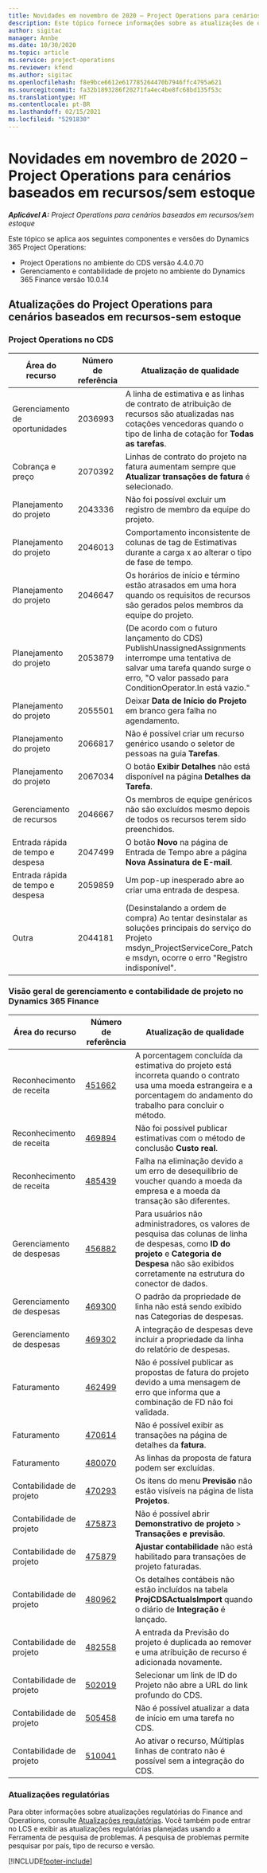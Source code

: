 ```yaml
---
title: Novidades em novembro de 2020 – Project Operations para cenários baseados em recursos/sem estoque
description: Este tópico fornece informações sobre as atualizações de qualidade disponíveis na versão de novembro de 2020 do Project Operations para cenários baseados em recursos/sem estoque.
author: sigitac
manager: Annbe
ms.date: 10/30/2020
ms.topic: article
ms.service: project-operations
ms.reviewer: kfend
ms.author: sigitac
ms.openlocfilehash: f8e9bce6612e617785264470b7946ffc4795a621
ms.sourcegitcommit: fa32b1893286f20271fa4ec4be8fc68bd135f53c
ms.translationtype: HT
ms.contentlocale: pt-BR
ms.lasthandoff: 02/15/2021
ms.locfileid: "5291830"
---
```

# <a name="whats-new-november-2020---project-operations-for-resourcenon-stocked-based-scenarios"></a>Novidades em novembro de 2020 – Project Operations para cenários baseados em recursos/sem estoque

_**Aplicável A:** Project Operations para cenários baseados em recursos/sem estoque_

Este tópico se aplica aos seguintes componentes e versões do Dynamics 365 Project Operations:

- Project Operations no ambiente do CDS versão 4.4.0.70
- Gerenciamento e contabilidade de projeto no ambiente do Dynamics 365 Finance versão 10.0.14

## <a name="updates-to-project-operations-for-resource-non-stocked-based-scenarios"></a>Atualizações do Project Operations para cenários baseados em recursos-sem estoque

### <a name="project-operations-on-cds"></a>Project Operations no CDS

| Área do recurso                 | Número de referência | Atualização de qualidade                                                                                                                                                                    |
|------------------------------|------------------|-----------------------------------------------------------------------------------------------------------------------------------------------------------------------------------|
|   Gerenciamento de oportunidades       | 2036993          | A linha de estimativa e as linhas de contrato de atribuição de recursos são atualizadas nas cotações vencedoras quando o tipo de linha de cotação for **Todas as tarefas**.                                                 |
| Cobrança e preço          | 2070392          | Linhas de contrato do projeto na fatura aumentam sempre que **Atualizar transações de fatura** é selecionado.                                                                         |
| Planejamento do projeto             | 2043336          | Não foi possível excluir um registro de membro da equipe do projeto.                                                                                                                                  |
| Planejamento do projeto             | 2046013          | Comportamento inconsistente de colunas de tag de Estimativas durante a carga x ao alterar o tipo de fase de tempo.                                                                                   |
| Planejamento do projeto             | 2046647          | Os horários de início e término estão atrasados em uma hora quando os requisitos de recursos são gerados pelos membros da equipe do projeto.                                                                      |
| Planejamento do projeto             | 2053879          | (De acordo com o futuro lançamento do CDS) PublishUnassignedAssignments interrompe uma tentativa de salvar uma tarefa quando surge o erro, "O valor passado para ConditionOperator.In está vazio."                       |
| Planejamento do projeto             | 2055501          | Deixar **Data de Início do Projeto** em branco gera falha no agendamento.                                                                                                      |
| Planejamento do projeto             | 2066817          | Não é possível criar um recurso genérico usando o seletor de pessoas na guia **Tarefas**.                                                                                                   |
| Planejamento do projeto             | 2067034          | O botão **Exibir Detalhes** não está disponível na página **Detalhes da Tarefa**.                                                                                                       |
| Gerenciamento de recursos          | 2046667          | Os membros de equipe genéricos não são excluídos mesmo depois de todos os recursos terem sido preenchidos.                                                                                                    |
| Entrada rápida de tempo e despesa | 2047499          | O botão **Novo** na página de Entrada de Tempo abre a página **Nova Assinatura de E-mail**.                                                                                               |
| Entrada rápida de tempo e despesa | 2059859          | Um pop-up inesperado abre ao criar uma entrada de despesa.                                                                                                                         |
| Outra                        | 2044181          | (Desinstalando a ordem de compra) Ao tentar desinstalar as soluções principais do serviço do Projeto msdyn_ProjectServiceCore_Patch e msdyn, ocorre o erro "Registro indisponível".  |

### <a name="project-management-and-accounting-in-dynamics-365-finance"></a>Visão geral de gerenciamento e contabilidade de projeto no Dynamics 365 Finance

| Área do recurso        | Número de referência | Atualização de qualidade                                                                                                                                                            |
|---------------------|------------------|---------------------------------------------------------------------------------------------------------------------------------------------------------------------------|
| Reconhecimento de receita | [451662](https://fix.lcs.dynamics.com/Issue/Details/?bugId=451662)           | A porcentagem concluída da estimativa do projeto está incorreta quando o contrato usa uma moeda estrangeira e a porcentagem do andamento do trabalho para concluir o método.                     |
| Reconhecimento de receita | [469894](https://fix.lcs.dynamics.com/Issue/Details/?bugId=469894)           | Não foi possível publicar estimativas com o método de conclusão **Custo real**.                                                                                                    |
| Reconhecimento de receita | [485439](https://fix.lcs.dynamics.com/Issue/Details/?bugId=485439)           | Falha na eliminação devido a um erro de desequilíbrio de voucher quando a moeda da empresa e a moeda da transação são diferentes.                                              |
| Gerenciamento de despesas  | [456882](https://fix.lcs.dynamics.com/Issue/Details/?bugId=456822)           | Para usuários não administradores, os valores de pesquisa das colunas de linha de despesas, como **ID do projeto** e **Categoria de Despesa** não são exibidos corretamente na estrutura do conector de dados. |
| Gerenciamento de despesas  | [469300](https://fix.lcs.dynamics.com/Issue/Details/?bugId=469300)           | O padrão da propriedade de linha não está sendo exibido nas Categorias de despesas.                                                                                                         |
| Gerenciamento de despesas  | [469302](https://fix.lcs.dynamics.com/Issue/Details/?bugId=469302)           | A integração de despesas deve incluir a propriedade da linha do relatório de despesas.                                                                                             |
| Faturamento           | [462499](https://fix.lcs.dynamics.com/Issue/Details/?bugId=462499)           | Não é possível publicar as propostas de fatura do projeto devido a uma mensagem de erro que informa que a combinação de FD não foi validada.                                                    |
| Faturamento           | [470614](https://fix.lcs.dynamics.com/Issue/Details/?bugId=470614)           | Não é possível exibir as transações na página de detalhes da **fatura**.                                                                                                              |
| Faturamento           | [480070](https://fix.lcs.dynamics.com/Issue/Details/?bugId=480070)           | As linhas da proposta de fatura podem ser excluídas.                                                                                                                                  |
| Contabilidade de projeto  | [470293](https://fix.lcs.dynamics.com/Issue/Details/?bugId=470293)           | Os itens do menu **Previsão** não estão visíveis na página de lista **Projetos**.                                                                                                   |
| Contabilidade de projeto  | [475873](https://fix.lcs.dynamics.com/Issue/Details/?bugId=475873)           | Não é possível abrir **Demonstrativo de projeto**   > **Transações e previsão**.                                                                                                       |
| Contabilidade de projeto  | [475879](https://fix.lcs.dynamics.com/Issue/Details/?bugId=475879)           | **Ajustar contabilidade** não está habilitado para transações de projeto faturadas.                                                                                                  |
| Contabilidade de projeto  | [480962](https://fix.lcs.dynamics.com/Issue/Details/?bugId=480962)           | Os detalhes contábeis não estão incluídos na tabela **ProjCDSActualsImport** quando o diário de **Integração** é lançado.                                                  |
| Contabilidade de projeto  | [482558](https://fix.lcs.dynamics.com/Issue/Details/?bugId=482558)           | A entrada da Previsão do projeto é duplicada ao remover e uma atribuição de recurso é adicionada novamente.                                                                            |
| Contabilidade de projeto  | [502019](https://fix.lcs.dynamics.com/Issue/Details/?bugId=502019)           | Selecionar um link de ID do Projeto não abre a URL do link profundo do CDS.                                                                                                         |
| Contabilidade de projeto  | [505458](https://fix.lcs.dynamics.com/Issue/Details/?bugId=505458)           | Não é possível atualizar a data de início em uma tarefa no CDS.                                                                                                                           |
| Contabilidade de projeto  | [510041](https://fix.lcs.dynamics.com/Issue/Details/?bugId=510041)           | Ao ativar o recurso, Múltiplas linhas de contrato não é possível sem a integração do CDS.                                                                                   |

### <a name="regulatory-updates"></a>Atualizações regulatórias
Para obter informações sobre atualizações regulatórias do Finance and Operations, consulte [Atualizações regulatórias](https://docs.microsoft.com/dynamics365/finance/localizations/regulatory-updates). Você também pode entrar no LCS e exibir as atualizações regulatórias planejadas usando a Ferramenta de pesquisa de problemas. A pesquisa de problemas permite pesquisar por país, tipo de recurso e versão.


[!INCLUDE[footer-include](../includes/footer-banner.md)]